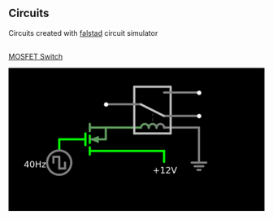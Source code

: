 ## Circuits

Circuits created with [falstad](https://www.falstad.com/circuit/) circuit simulator

##

[MOSFET Switch](./mosfet.txt)

![](./mosfet.png)

##
